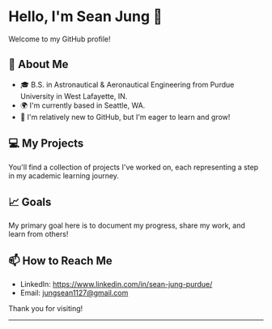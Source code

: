 # Hello, I'm Sean Jung 👋

Welcome to my GitHub profile! 

## 🚀 About Me

- 🎓 B.S. in Astronautical & Aeronautical Engineering from Purdue University in West Lafayette, IN.
- 🌍 I'm currently based in Seattle, WA.
- 🌟 I'm relatively new to GitHub, but I'm eager to learn and grow!

## 💻 My Projects

You'll find a collection of projects I've worked on, each representing a step in my academic learning journey.

## 📈 Goals

My primary goal here is to document my progress, share my work, and learn from others!

## 📫 How to Reach Me

- LinkedIn: https://www.linkedin.com/in/sean-jung-purdue/
- Email: jungsean1127@gmail.com

Thank you for visiting!

---

